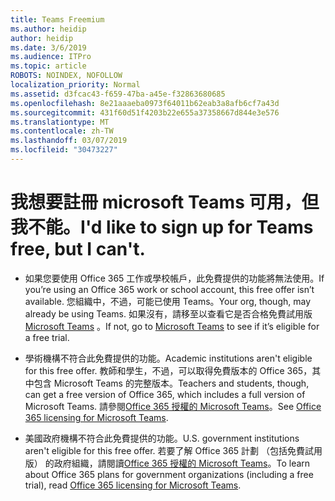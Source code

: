 ```yaml
---
title: Teams Freemium
ms.author: heidip
author: heidip
ms.date: 3/6/2019
ms.audience: ITPro
ms.topic: article
ROBOTS: NOINDEX, NOFOLLOW
localization_priority: Normal
ms.assetid: d3fcac43-f659-47ba-a45e-f32863680685
ms.openlocfilehash: 8e21aaaeba0973f64011b62eab3a8afb6cf7a43d
ms.sourcegitcommit: 431f60d51f4203b22e655a37358667d844e3e576
ms.translationtype: MT
ms.contentlocale: zh-TW
ms.lasthandoff: 03/07/2019
ms.locfileid: "30473227"
---
```

# <a name="id-like-to-sign-up-for-teams-free-but-i-cant"></a><span data-ttu-id="545a1-102">我想要註冊 microsoft Teams 可用，但我不能。</span><span class="sxs-lookup"><span data-stu-id="545a1-102">I'd like to sign up for Teams free, but I can't.</span></span>

- <span data-ttu-id="545a1-103">如果您要使用 Office 365 工作或學校帳戶，此免費提供的功能將無法使用。</span><span class="sxs-lookup"><span data-stu-id="545a1-103">If you’re using an Office 365 work or school account, this free offer isn’t available.</span></span> <span data-ttu-id="545a1-104">您組織中，不過，可能已使用 Teams。</span><span class="sxs-lookup"><span data-stu-id="545a1-104">Your org, though, may already be using Teams.</span></span> <span data-ttu-id="545a1-105">如果沒有，請移至以查看它是否合格免費試用版[Microsoft Teams](https://products.office.com/en-us/microsoft-teams/group-chat-software) 。</span><span class="sxs-lookup"><span data-stu-id="545a1-105">If not, go to [Microsoft Teams](https://products.office.com/en-us/microsoft-teams/group-chat-software) to see if it’s eligible for a free trial.</span></span>

- <span data-ttu-id="545a1-106">學術機構不符合此免費提供的功能。</span><span class="sxs-lookup"><span data-stu-id="545a1-106">Academic institutions aren't eligible for this free offer.</span></span> <span data-ttu-id="545a1-107">教師和學生，不過，可以取得免費版本的 Office 365，其中包含 Microsoft Teams 的完整版本。</span><span class="sxs-lookup"><span data-stu-id="545a1-107">Teachers and students, though, can get a free version of Office 365, which includes a full version of Microsoft Teams.</span></span> <span data-ttu-id="545a1-108">請參閱[Office 365 授權的 Microsoft Teams](https://docs.microsoft.com/microsoftteams/office-365-licensing)。</span><span class="sxs-lookup"><span data-stu-id="545a1-108">See [Office 365 licensing for Microsoft Teams](https://docs.microsoft.com/microsoftteams/office-365-licensing).</span></span>

- <span data-ttu-id="545a1-109">美國政府機構不符合此免費提供的功能。</span><span class="sxs-lookup"><span data-stu-id="545a1-109">U.S. government institutions aren't eligible for this free offer.</span></span> <span data-ttu-id="545a1-110">若要了解 Office 365 計劃 （包括免費試用版） 的政府組織，請閱讀[Office 365 授權的 Microsoft Teams](https://docs.microsoft.com/microsoftteams/office-365-licensing)。</span><span class="sxs-lookup"><span data-stu-id="545a1-110">To learn about Office 365 plans for government organizations (including a free trial), read [Office 365 licensing for Microsoft Teams](https://docs.microsoft.com/microsoftteams/office-365-licensing).</span></span>


